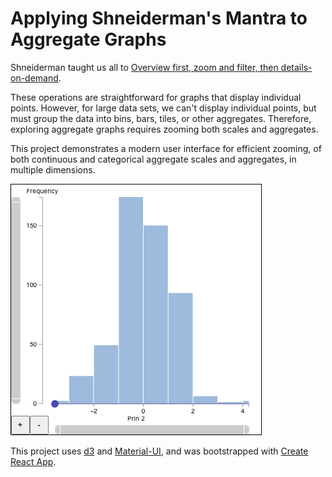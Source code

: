 # Applying Shneiderman's Mantra to Aggregate Graphs

Shneiderman taught us all to [Overview first, zoom and filter, then details-on-demand](http://www.cs.umd.edu/~ben/papers/Shneiderman1996eyes.pdf).

These operations are straightforward for graphs that display individual points.  However, for large data sets, we can't display individual points, but must group the data into bins, bars, tiles, or other aggregates. Therefore, exploring aggregate graphs requires zooming both scales and aggregates.  

This project demonstrates a modern user interface for efficient zooming, of both continuous and categorical aggregate scales and aggregates, in multiple dimensions.

![Histogram](Histogram.png "Histogram")

This project uses [d3](https://github.com/d3/d3) and [Material-UI](https://github.com/mui-org/material-ui), and was bootstrapped with [Create React App](https://github.com/facebook/create-react-app).
